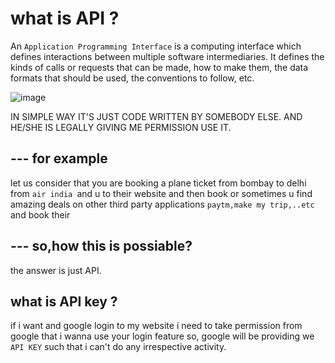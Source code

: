 # what is API ?
An `Application Programming Interface` is a computing interface which defines interactions between multiple software intermediaries. It defines the kinds of calls or requests that can be made, how to make them, the data formats that should be used, the conventions to follow, etc.


![image](https://user-images.githubusercontent.com/71969867/99148925-b48a6380-26b0-11eb-971c-45604b856de9.png)

IN SIMPLE WAY IT'S JUST CODE WRITTEN BY SOMEBODY ELSE. AND HE/SHE IS LEGALLY GIVING ME PERMISSION USE IT. 

--- for example 
---
let us consider that you are booking a plane ticket from 
bombay to delhi 
from `air india `and u to their website and then book 
or sometimes u find amazing deals on other third party applications `paytm,make my trip,..etc` and book their

--- so,how this is possiable? 
---
the answer is just API.



## what is API key ?
if i want and google login to my website i need to take permission from google that i wanna use your login feature
so, google will be providing we `API KEY` such that i can't do any irrespective activity.


